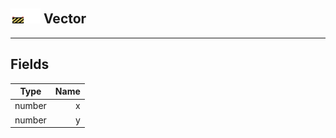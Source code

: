 ## <img src="../../.gitbook/assets/unknown.png" width="24" height=24 /><img src="../../.gitbook/assets/base.png" width="24" height=24 /> Vector


------
## Fields

| Type   | Name |
| ------ | ---: |
| number | x |
| number | y |

